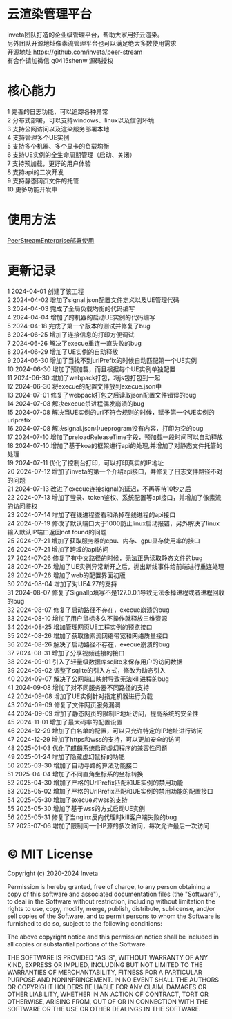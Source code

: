 # 云渲染管理平台
inveta团队打造的企业级管理平台，帮助大家用好云渲染。  
另外团队开源地址像素流管理平台也可以满足绝大多数使用需求  
开源地址 https://github.com/inveta/peer-stream  
有合作请加微信  g0415shenw  源码授权  

# 核心能力
1 完善的日志功能，可以追踪各种异常  
2 分布式部署，可以支持windows、linux以及信创环境  
3 支持公网访问以及渲染服务部署本地  
4 支持管理多个UE实例    
5 支持多个机器、多个显卡的负载均衡  
6 支持UE实例的全生命周期管理（启动、关闭）  
7 支持预加载，更好的用户体验  
8 支持api的二次开发    
9 支持静态网页文件的托管  
10 更多功能开发中

# 使用方法
[PeerStreamEnterprise部署使用](https://github.com/inveta/PeerStreamEnterprise/wiki)


# 更新记录
1 2024-04-01 创建了该工程  
2 2024-04-02 增加了signal.json配置文件定义以及UE管理代码  
3 2024-04-03 完成了全局负载均衡的代码编写  
4 2024-04-04 增加了跨机器的启动UE实例的代码编写  
5 2024-04-18 完成了第一个版本的测试并修复了bug  
6 2024-06-25 增加了连接信息的打印方便调试  
7 2024-06-26 解决了execue重连一直失败的bug  
8 2024-06-29 增加了UE实例的自动释放  
9 2024-06-30 增加了当找不到urlPrefix的时候自动匹配第一个UE实例  
10 2024-06-30 增加了预加载，而且根据每个UE实例单独配置  
11 2024-06-30 增加了webpack打包，将js包打包到一起  
12 2024-06-30 将execue的配置文件放到execue.json中  
13 2024-07-01 修复了webpack打包之后读取json配置文件错误的bug  
14 2024-07-08 解决execue杀进程偶发崩溃的bug  
15 2024-07-08 解决当UE实例的url不符合规则的时候，赋予第一个UE实例的urlprefix   
16 2024-07-08 解决signal.json中ueprogram没有内容，打印为空的bug  
17 2024-07-10 增加了preloadReleaseTime字段，预加载一段时间可以自动释放  
18 2024-07-10 增加了基于koa的框架进行api的处理,并增加了对静态文件托管的处理    
19 2024-07-11 优化了控制台打印，可以打印真实的IP地址  
20 2024-07-12 增加了inveta的第一个介绍api接口，并修复了日志文件路径不对的问题  
21 2024-07-13 改进了execue连接signal的延迟，不再等待10秒之后  
22 2024-07-13 增加了登录、token鉴权、系统配置等api接口，并增加了像素流的访问鉴权  
23 2024-07-14 增加了在线进程查看和杀掉在线进程的api接口  
24 2024-07-19 修改了默认端口大于1000防止linux启动报错，另外解决了linux输入默认IP端口返回not found的问题  
25 2024-07-21 增加了获取服务器的cpu、内存、gpu显存使用率的接口  
26 2024-07-21 增加了跨域的api访问  
27 2024-07-26 修复了有中文路径的时候，无法正确读取静态文件的bug   
28 2024-07-26 增加了UE实例异常断开之后，抛出断线事件给前端进行重连处理  
29 2024-07-26 增加了web的配置界面初版  
30 2024-08-04 增加了对UE4.27的支持  
31 2024-08-07 修复了SignalIp填写不是127.0.0.1导致无法杀掉进程或者进程回收的bug  
32 2024-08-07 修复了启动路径不存在，execue崩溃的bug  
33 2024-08-10 增加了用户鼠标多久不操作就释放三维资源    
34 2024-08-25 增加管理网页UE工程实例的预览接口  
35 2024-08-26 增加了获取像素流网络带宽和网络质量接口  
36 2024-08-26 解决了启动路径不存在，execue崩溃的bug  
37 2024-08-31 增加了分享视频链接的接口  
38 2024-09-01 引入了轻量级数据库sqlite来保存用户的访问数据  
39 2024-09-02 调整了sqlite的引入方式，修改为动态引入  
40 2024-09-07 解决了公网端口映射导致无法kill进程的bug  
41 2024-09-08 增加了对不同服务器不同路径的支持  
42 2024-09-08 增加了UE实例针对指定机器进行负载  
43 2024-09-09 修复了文件网页服务漏洞  
44 2024-09-09 增加了静态网页的限制IP地址访问，提高系统的安全性  
45 2024-11-01 增加了最大码率的配置设置  
46 2024-12-29 增加了白名单的配置，可以只允许特定的IP地址进行访问  
47 2024-12-29 增加了https和wss的支持，可以更加安全的访问  
48 2025-01-03 优化了麒麟系统启动虚幻程序的兼容性问题  
49 2025-01-24 增加了隐藏虚幻鼠标的功能  
50 2025-03-30 增加了自动寻路的算法功能接口  
51 2025-04-04 增加了不同直角坐标系的坐标转换  
52 2025-04-30 增加了严格的UrlPrefix匹配和UE实例的禁用功能  
53 2025-05-02 增加了严格的UrlPrefix匹配和UE实例的禁用功能的配置接口  
54 2025-05-30 增加了execue对wss的支持  
55 2025-05-30 增加了基于wss的方式启动UE实例  
56 2025-05-31 修复了当nginx反向代理时kill客户端失败的bug  
57 2025-07-06 增加了限制同一个IP源的多次访问，每次允许最后一次访问  



















   



# © MIT License
Copyright (c) 2020-2024 Inveta  

Permission is hereby granted, free of charge, to any person obtaining a copy of this software and associated documentation files (the "Software"), to deal in the Software without restriction, including without limitation the rights to use, copy, modify, merge, publish, distribute, sublicense, and/or sell copies of the Software, and to permit persons to whom the Software is furnished to do so, subject to the following conditions:  

The above copyright notice and this permission notice shall be included in all copies or substantial portions of the Software.  

THE SOFTWARE IS PROVIDED "AS IS", WITHOUT WARRANTY OF ANY KIND, EXPRESS OR IMPLIED, INCLUDING BUT NOT LIMITED TO THE WARRANTIES OF MERCHANTABILITY, FITNESS FOR A PARTICULAR PURPOSE AND NONINFRINGEMENT. IN NO EVENT SHALL THE AUTHORS OR COPYRIGHT HOLDERS BE LIABLE FOR ANY CLAIM, DAMAGES OR OTHER LIABILITY, WHETHER IN AN ACTION OF CONTRACT, TORT OR OTHERWISE, ARISING FROM, OUT OF OR IN CONNECTION WITH THE SOFTWARE OR THE USE OR OTHER DEALINGS IN THE SOFTWARE.  




